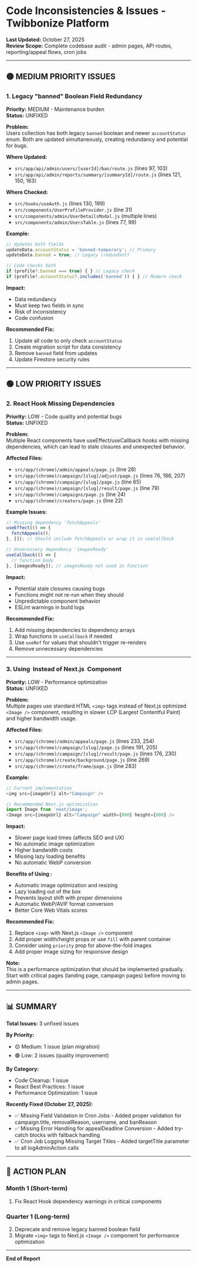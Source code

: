 # Code Inconsistencies & Issues - Twibbonize Platform

**Last Updated:** October 27, 2025  
**Review Scope:** Complete codebase audit - admin pages, API routes, reporting/appeal flows, cron jobs

---

## 🟡 MEDIUM PRIORITY ISSUES

### 1. Legacy "banned" Boolean Field Redundancy
**Priority:** MEDIUM - Maintenance burden  
**Status:** UNFIXED

**Problem:**  
Users collection has both legacy `banned` boolean and newer `accountStatus` enum. Both are updated simultaneously, creating redundancy and potential for bugs.

**Where Updated:**
- `src/app/api/admin/users/[userId]/ban/route.js` (lines 97, 103)
- `src/app/api/admin/reports/summary/[summaryId]/route.js` (lines 121, 150, 163)

**Where Checked:**
- `src/hooks/useAuth.js` (lines 130, 199)
- `src/components/UserProfileProvider.js` (line 31)
- `src/components/admin/UserDetailsModal.js` (multiple lines)
- `src/components/admin/UsersTable.js` (lines 77, 99)

**Example:**
```javascript
// Updates both fields
updateData.accountStatus = 'banned-temporary'; // Primary
updateData.banned = true; // Legacy (redundant)

// Code checks both
if (profile?.banned === true) { } // Legacy check
if (profile?.accountStatus?.includes('banned')) { } // Modern check
```

**Impact:**
- Data redundancy
- Must keep two fields in sync
- Risk of inconsistency
- Code confusion

**Recommended Fix:**
1. Update all code to only check `accountStatus`
2. Create migration script for data consistency
3. Remove `banned` field from updates
4. Update Firestore security rules

---

## 🟢 LOW PRIORITY ISSUES

### 2. React Hook Missing Dependencies
**Priority:** LOW - Code quality and potential bugs  
**Status:** UNFIXED

**Problem:**  
Multiple React components have useEffect/useCallback hooks with missing dependencies, which can lead to stale closures and unexpected behavior.

**Affected Files:**
- `src/app/(chrome)/admin/appeals/page.js` (line 28)
- `src/app/(chrome)/campaign/[slug]/adjust/page.js` (lines 76, 186, 207)
- `src/app/(chrome)/campaign/[slug]/page.js` (line 65)
- `src/app/(chrome)/campaign/[slug]/result/page.js` (line 79)
- `src/app/(chrome)/campaigns/page.js` (line 24)
- `src/app/(chrome)/creators/page.js` (line 22)

**Example Issues:**
```javascript
// Missing dependency 'fetchAppeals'
useEffect(() => {
  fetchAppeals();
}, []); // Should include fetchAppeals or wrap it in useCallback

// Unnecessary dependency 'imagesReady'
useCallback(() => {
  // function body
}, [imagesReady]); // imagesReady not used in function
```

**Impact:**
- Potential stale closures causing bugs
- Functions might not re-run when they should
- Unpredictable component behavior
- ESLint warnings in build logs

**Recommended Fix:**
1. Add missing dependencies to dependency arrays
2. Wrap functions in `useCallback` if needed
3. Use `useRef` for values that shouldn't trigger re-renders
4. Remove unnecessary dependencies

---

### 3. Using <img> Instead of Next.js <Image /> Component
**Priority:** LOW - Performance optimization  
**Status:** UNFIXED

**Problem:**  
Multiple pages use standard HTML `<img>` tags instead of Next.js optimized `<Image />` component, resulting in slower LCP (Largest Contentful Paint) and higher bandwidth usage.

**Affected Files:**
- `src/app/(chrome)/admin/appeals/page.js` (lines 233, 254)
- `src/app/(chrome)/campaign/[slug]/page.js` (lines 191, 205)
- `src/app/(chrome)/campaign/[slug]/result/page.js` (lines 176, 230)
- `src/app/(chrome)/create/background/page.js` (line 269)
- `src/app/(chrome)/create/frame/page.js` (line 283)

**Example:**
```javascript
// Current implementation
<img src={imageUrl} alt="Campaign" />

// Recommended Next.js optimization
import Image from 'next/image';
<Image src={imageUrl} alt="Campaign" width={800} height={600} />
```

**Impact:**
- Slower page load times (affects SEO and UX)
- No automatic image optimization
- Higher bandwidth costs
- Missing lazy loading benefits
- No automatic WebP conversion

**Benefits of Using <Image />:**
- Automatic image optimization and resizing
- Lazy loading out of the box
- Prevents layout shift with proper dimensions
- Automatic WebP/AVIF format conversion
- Better Core Web Vitals scores

**Recommended Fix:**
1. Replace `<img>` with Next.js `<Image />` component
2. Add proper width/height props or use `fill` with parent container
3. Consider using `priority` prop for above-the-fold images
4. Add proper image sizing for responsive design

**Note:**  
This is a performance optimization that should be implemented gradually. Start with critical pages (landing page, campaign pages) before moving to admin pages.

---

## 📊 SUMMARY

**Total Issues:** 3 unfixed issues

**By Priority:**
- 🟡 Medium: 1 issue (plan migration)
- 🟢 Low: 2 issues (quality improvement)

**By Category:**
- Code Cleanup: 1 issue
- React Best Practices: 1 issue
- Performance Optimization: 1 issue

**Recently Fixed (October 27, 2025):**
- ✅ Missing Field Validation in Cron Jobs - Added proper validation for campaign.title, removalReason, username, and banReason
- ✅ Missing Error Handling for appealDeadline Conversion - Added try-catch blocks with fallback handling
- ✅ Cron Job Logging Missing Target Titles - Added targetTitle parameter to all logAdminAction calls

---

## 🎯 ACTION PLAN

### Month 1 (Short-term)
1. Fix React Hook dependency warnings in critical components

### Quarter 1 (Long-term)
2. Deprecate and remove legacy banned boolean field
3. Migrate `<img>` tags to Next.js `<Image />` component for performance optimization

---

**End of Report**
